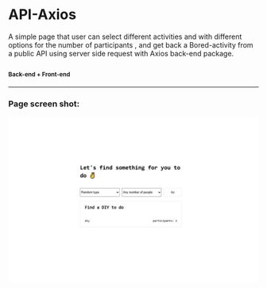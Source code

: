 # API-Axios
A simple page that user can select different activities and with different options for the number of participants , and get back a Bored-activity from a public API using server side request with Axios back-end package.
#### <sub>Back-end + Front-end</sub>
---

### Page screen shot:

![home page](https://github.com/pouriavj/API-Axios/blob/main/boredActivity.jpg?raw=true)
